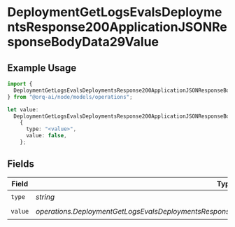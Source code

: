 # DeploymentGetLogsEvalsDeploymentsResponse200ApplicationJSONResponseBodyData29Value

## Example Usage

```typescript
import {
  DeploymentGetLogsEvalsDeploymentsResponse200ApplicationJSONResponseBodyData29Value,
} from "@orq-ai/node/models/operations";

let value:
  DeploymentGetLogsEvalsDeploymentsResponse200ApplicationJSONResponseBodyData29Value =
    {
      type: "<value>",
      value: false,
    };
```

## Fields

| Field                                                                                                | Type                                                                                                 | Required                                                                                             | Description                                                                                          |
| ---------------------------------------------------------------------------------------------------- | ---------------------------------------------------------------------------------------------------- | ---------------------------------------------------------------------------------------------------- | ---------------------------------------------------------------------------------------------------- |
| `type`                                                                                               | *string*                                                                                             | :heavy_check_mark:                                                                                   | N/A                                                                                                  |
| `value`                                                                                              | *operations.DeploymentGetLogsEvalsDeploymentsResponse200ApplicationJSONResponseBodyData29ValueValue* | :heavy_check_mark:                                                                                   | N/A                                                                                                  |
